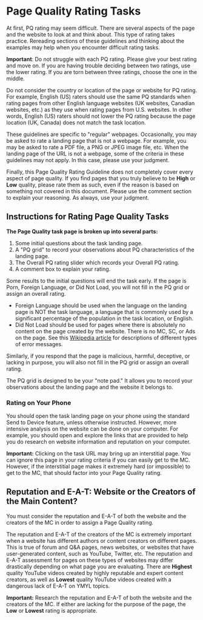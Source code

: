 # Page Quality Rating Tasks

At first, PQ rating may seem difficult. There are several aspects of the page and the website to look at and think about. This type of rating takes practice. Rereading sections of these guidelines and thinking about the examples may help when you encounter difficult rating tasks.

**Important**: Do not struggle with each PQ rating. Please give your best rating and move on. If you are having trouble deciding between two ratings, use the lower rating. If you are torn between three ratings, choose the one in the middle.

Do not consider the country or location of the page or website for PQ rating. For example, English (US) raters should use the same PQ standards when rating pages from other English language websites (UK websites, Canadian websites, etc.)
as they use when rating pages from U.S. websites. In other words, English (US) raters should not lower the PQ rating because the page location (UK, Canada) does not match the task location.

These guidelines are specific to "regular" webpages. Occasionally, you may be asked to rate a landing page that is not a webpage. For example, you may be asked to rate a PDF file, a PNG or JPEG image file, etc. When the landing page of the URL is not a webpage, some of the criteria in these guidelines may not apply. In this case, please use your judgment.

Finally, this Page Quality Rating Guideline does not completely cover every aspect of page quality. If you find pages that you truly believe to be **High** or **Low** quality, please rate them as such, even if the reason is based on something not covered in this document. Please use the comment section to explain your reasoning. As always, use your judgment.

## Instructions for Rating Page Quality Tasks

**The Page Quality task page is broken up into several parts:**

1. Some initial questions about the task landing page.
2. A "PQ grid" to record your observations about PQ characteristics of the landing page.
3. The Overall PQ rating slider which records your Overall PQ rating.
4. A comment box to explain your rating.

Some results to the initial questions will end the task early. If the page is Porn, Foreign Language, or Did Not Load, you will not fill in the PQ grid or assign an overall rating.

- Foreign Language should be used when the language on the landing page is NOT the task language, a language that is commonly used by a significant percentage of the population in the task location, or English.
- Did Not Load should be used for pages where there is absolutely no content on the page created by the website. There is no MC, SC, or Ads on the page. See this [Wikipedia article](http://en.wikipedia.org/wiki/List_of_HTTP_status_codes) for descriptions of different types of error messages.

Similarly, if you respond that the page is malicious, harmful, deceptive, or lacking in purpose, you will also not fill in the PQ grid or assign an overall rating.

The PQ grid is designed to be your "note pad." It allows you to record your observations about the landing page and the website it belongs to.

### Rating on Your Phone

You should open the task landing page on your phone using the standard Send to Device feature, unless otherwise instructed. However, more intensive analysis on the website can be done on your computer. For example, you should open and explore the links that are provided to help you do research on website information and reputation on your computer.

**Important:** Clicking on the task URL may bring up an interstitial page. You can ignore this page in your rating criteria if you can easily get to the MC. However, if the interstitial page makes it extremely hard (or impossible) to get to the MC, that should factor into your Page Quality rating.

## Reputation and E-A-T: Website or the Creators of the Main Content?

You must consider the reputation and E-A-T of both the website and the creators of the MC in order to assign a Page Quality rating.

The reputation and E-A-T of the creators of the MC is extremely important when a website has different authors or content creators on different pages. This is true of forum and Q&A pages, news websites, or websites that have user-generated content, such as YouTube, Twitter, etc. The reputation and E-A-T assessment for pages on these types of websites may differ drastically depending on what page you are evaluating. There are **Highest** quality YouTube videos created by highly reputable and expert content creators, as well as **Lowest** quality YouTube videos created with a dangerous lack of E-A-T on YMYL topics.

**Important:** Research the reputation and E-A-T of both the website and the creators of the MC. If either are lacking for the purpose of the page, the **Low** or **Lowest** rating is appropriate.
